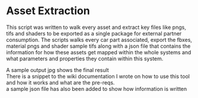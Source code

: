 # Asset Extraction

This script was written to walk every asset and extract key files like pngs, tifs and shaders to be exported as a single package for external partner consumption.
The scripts walks every car part associated, export the fbxes, material pngs and shader sample tifs along with a json file that contains the information for how these assets get mapped within the whole systems and what parameters and properties they contain within this system.

A sample output jpg shows the final result <br>
There is a snippet to the wiki documentation I wrote on how to use this tool and how it works and what are the pre-reqs.<br>
a sample json file has also been added to show how information is written
